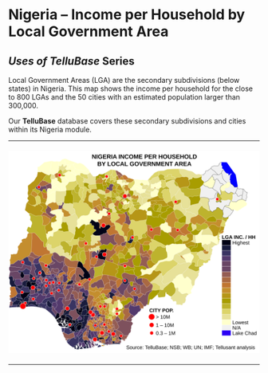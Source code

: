 # Nigeria – Income per Household by Local Government Area
## *Uses of TelluBase* Series

Local Government Areas (LGA) are the secondary subdivisions (below states) in Nigeria. This map shows the income per household for the close to 800 LGAs and the 50 cities with an estimated population larger than 300,000.

Our **TelluBase** database covers these secondary subdivisions and cities within its Nigeria module.

---
#### <img  src="assets/svg/tellusant_nigeria_income_per_household_by_lga.svg" alt="Nigeria – Income per Household by Local Government Area">

---
